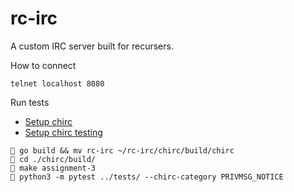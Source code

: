 # rc-irc
A custom IRC server built for recursers.

How to connect 
```shell
telnet localhost 8080
```

Run tests
- [Setup chirc](http://chi.cs.uchicago.edu/chirc/installing.html#software-requirements)
- [Setup chirc testing](http://chi.cs.uchicago.edu/chirc/testing.html#using-the-automated-tests)
```shell
💬 go build && mv rc-irc ~/rc-irc/chirc/build/chirc
💬 cd ./chirc/build/
💬 make assignment-3
💬 python3 -m pytest ../tests/ --chirc-category PRIVMSG_NOTICE
 ```